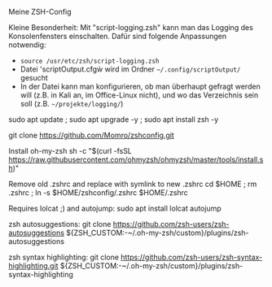 Meine ZSH-Config

Kleine Besonderheit:
Mit "script-logging.zsh" kann man das Logging des Konsolenfensters einschalten.
Dafür sind folgende Anpassungen notwendig:
- `source /usr/etc/zsh/script-logging.zsh`
- Datei 'scriptOutput.cfgẁ wird im Ordner `~/.config/scriptOutput/` gesucht
- In der Datei kann man konfigurieren, ob man überhaupt gefragt werden will (z.B. in Kali an, im Office-Linux nicht), und wo das Verzeichnis sein soll (z.B. `~/projekte/logging/`)

sudo apt update ; sudo apt upgrade -y ; sudo apt install zsh -y

git clone https://github.com/Momro/zshconfig.git

Install oh-my-zsh
sh -c "$(curl -fsSL https://raw.githubusercontent.com/ohmyzsh/ohmyzsh/master/tools/install.sh)"

Remove old .zshrc and replace with symlink to new .zshrc
cd $HOME ; rm .zshrc ; ln -s $HOME/zshconfig/.zshrc $HOME/.zshrc

Requires lolcat ;) and autojump:
sudo apt install lolcat autojump

zsh autosuggestions:
git clone https://github.com/zsh-users/zsh-autosuggestions ${ZSH_CUSTOM:-~/.oh-my-zsh/custom}/plugins/zsh-autosuggestions

zsh syntax highlighting:
git clone https://github.com/zsh-users/zsh-syntax-highlighting.git ${ZSH_CUSTOM:-~/.oh-my-zsh/custom}/plugins/zsh-syntax-highlighting
